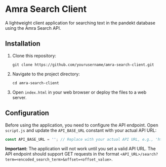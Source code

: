 # Amra Search Client

A lightweight client application for searching text in the pandekt database using the Amra Search API.

## Installation

1. Clone this repository:
   ```
   git clone https://github.com/yourusername/amra-search-client.git
   ```

2. Navigate to the project directory:
   ```
   cd amra-search-client
   ```

3. Open `index.html` in your web browser or deploy the files to a web server.

## Configuration

Before using the application, you need to configure the API endpoint. Open `script.js` and update the `API_BASE_URL` constant with your actual API URL:

```javascript
const API_BASE_URL = ''; // Replace with your actual API URL, e.g., 'https://api.example.com'
```

**Important:** The application will not work until you set a valid API URL. The API endpoint should support GET requests in the format `<API_URL>/search?term=<encoded_search_term>&offset=<offset_value>`.

